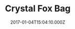 ---
title: Crystal Fox Bag
date: 2017-01-04T15:04:10.000Z
price: 0
sales_price: 
categories: ["Accessories"]
image: ["/img/uploads/2017/02/DSC09482.jpg"]
---